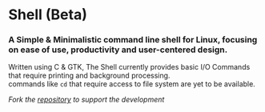# Shell (Beta)
### A Simple & Minimalistic command line shell for Linux, focusing on ease of use, productivity and user-centered design.
Written using C & GTK, The Shell currently provides basic I/O Commands that require printing and background processing.  
commands like `cd` that require access to file system are yet to be available.  

_Fork the [repository](https://github.com/mrmrashu/shell-gui) to support the development_
